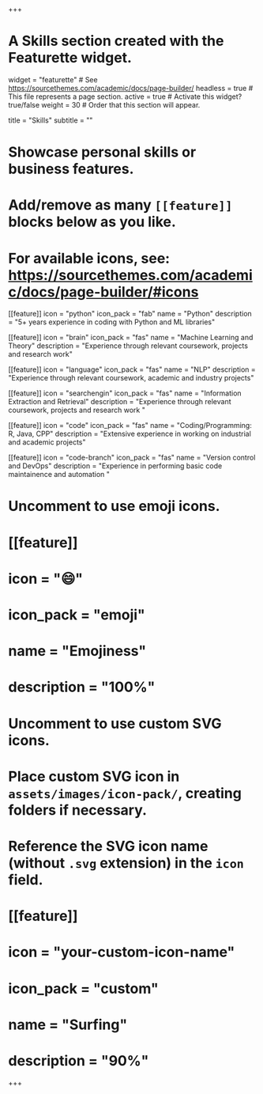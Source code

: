 +++
# A Skills section created with the Featurette widget.
widget = "featurette"  # See https://sourcethemes.com/academic/docs/page-builder/
headless = true  # This file represents a page section.
active = true  # Activate this widget? true/false
weight = 30  # Order that this section will appear.

title = "Skills"
subtitle = ""

# Showcase personal skills or business features.
# 
# Add/remove as many `[[feature]]` blocks below as you like.
# 
# For available icons, see: https://sourcethemes.com/academic/docs/page-builder/#icons

[[feature]]
  icon = "python"
  icon_pack = "fab"
  name = "Python"
  description = "5+ years experience in coding with Python and ML libraries"
  
 [[feature]]
  icon = "brain"
  icon_pack = "fas"
  name = "Machine Learning and Theory"
  description = "Experience through relevant coursework, projects and research work"

  
[[feature]]
  icon = "language"
  icon_pack = "fas"
  name = "NLP"
  description = "Experience through relevant coursework, academic and industry projects"
  
 [[feature]]
  icon = "searchengin"
  icon_pack = "fas"
  name = "Information Extraction and Retrieval"
  description = "Experience through relevant coursework, projects and research work "
  
  
 [[feature]]
  icon = "code"
  icon_pack = "fas"
  name = "Coding/Programming: R, Java, CPP"
  description = "Extensive experience in working on industrial and academic projects"
  
  [[feature]]
  icon = "code-branch"
  icon_pack = "fas"
  name = "Version control and DevOps"
  description = "Experience in performing basic code maintainence and automation "
  
# Uncomment to use emoji icons.
# [[feature]]
#  icon = ":smile:"
#  icon_pack = "emoji"
#  name = "Emojiness"
#  description = "100%"  

# Uncomment to use custom SVG icons.
# Place custom SVG icon in `assets/images/icon-pack/`, creating folders if necessary.
# Reference the SVG icon name (without `.svg` extension) in the `icon` field.
# [[feature]]
#  icon = "your-custom-icon-name"
#  icon_pack = "custom"
#  name = "Surfing"
#  description = "90%"

+++
